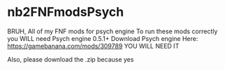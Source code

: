 # nb2FNFmodsPsych
BRUH,  All of my FNF mods for psych engine
To run these mods correctly you WILL need Psych engine 0.5.1+
Download Psych engine Here:
https://gamebanana.com/mods/309789
YOU WILL NEED IT

Also, please download the .zip because yes
